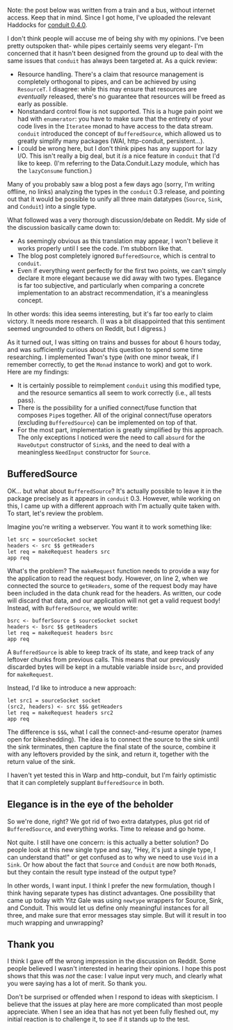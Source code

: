 Note: the post below was written from a train and a bus, without internet access. Keep that in mind. Since I got home, I've uploaded the relevant Haddocks for [conduit 0.4.0](http://www.snoyman.com/haddocks/conduit-0.4.0/index.html).

I don't think people will accuse me of being shy with my opinions. I've been
pretty outspoken that- while pipes certainly seems very elegant- I'm concerned
that it hasn't been designed from the ground up to deal with the same issues
that `conduit` has always been targeted at. As a quick review:

* Resource handling. There's a claim that resource management is completely orthogonal to pipes, and can be achieved by using `ResourceT`. I disagree: while this may ensure that resources are *eventually* released, there's no guarantee that resources will be freed as early as possible.
* Nonstandard control flow is not supported. This is a huge pain point we had with `enumerator`: you have to make sure that the entirety of your code lives in the `Iteratee` monad to have access to the data stream. `conduit` introduced the concept of `BufferedSource`, which allowed us to greatly simplify many packages (WAI, http-conduit, persistent...).
* I could be wrong here, but I don't think pipes has any support for lazy I/O. This isn't really a big deal, but it *is* a nice feature in `conduit` that I'd like to keep. (I'm referring to the Data.Conduit.Lazy module, which has the `lazyConsume` function.)

Many of you probably saw a blog post a few days ago (sorry, I'm writing
offline, no links) analyzing the types in the `conduit` 0.3 release, and
pointing out that it would be possible to unify all three main datatypes
(`Source`, `Sink`, and `Conduit`) into a single type.

What followed was a very thorough discussion/debate on Reddit. My side of the
discussion basically came down to:

* As seemingly obvious as this translation may appear, I won't believe it works properly until I see the code. I'm stubborn like that.
* The blog post completely ignored `BufferedSource`, which is central to `conduit`.
* Even if everything went perfectly for the first two points, we can't simply declare it more elegant because we did away with two types. Elegance is far too subjective, and particularly when comparing a concrete implementation to an abstract recommendation, it's a meaningless concept.

In other words: this idea seems interesting, but it's far too early to claim
victory. It needs more research. (I was a bit disappointed that this sentiment
seemed ungrounded to others on Reddit, but I digress.)

As it turned out, I was sitting on trains and busses for about 6 hours today,
and was sufficiently curious about this question to spend some time
researching. I implemented Twan's type (with one minor tweak, if I remember
correctly, to get the `Monad` instance to work) and got to work. Here are my
findings:

* It is certainly possible to reimplement `conduit` using this modified type, and the resource semantics all seem to work correctly (i.e., all tests pass).
* There is the possibility for a unified connect/fuse function that composes `Pipe`s together. All of the original connect/fuse operators (excluding `BufferedSource`) can be implemented on top of that.
* For the most part, implementation is greatly simplified by this approach. The only exceptions I noticed were the need to call `absurd` for the `HaveOutput` constructor of `Sink`s, and the need to deal with a meaningless `NeedInput` constructor for `Source`.

## BufferedSource

OK... but what about `BufferedSource`? It's actually possible to leave it in
the package precisely as it appears in `conduit` 0.3. However, while working on
this, I came up with a different approach with I'm actually quite taken with.
To start, let's review the problem.

Imagine you're writing a webserver. You want it to work something like:

    let src = sourceSocket socket
    headers <- src $$ getHeaders
    let req = makeRequest headers src
    app req

What's the problem? The `makeRequest` function needs to provide a way for the
application to read the request body. However, on line 2, when we connected the
source to `getHeaders`, some of the request body may have been included in the
data chunk read for the headers. As written, our code will discard that data,
and our application will not get a valid request body! Instead, with
`BufferedSource`, we would write:

    bsrc <- bufferSource $ sourceSocket socket
    headers <- bsrc $$ getHeaders
    let req = makeRequest headers bsrc
    app req

A `BufferedSource` is able to keep track of its state, and keep track of any
leftover chunks from previous calls. This means that our previously discarded
bytes will be kept in a mutable variable inside `bsrc`, and provided for
`makeRequest`.

Instead, I'd like to introduce a new approach:

    let src1 = sourceSocket socket
    (src2, headers) <- src $$& getHeaders
    let req = makeRequest headers src2
    app req

The difference is `$$&`, what I call the connect-and-resume operator (names
open for bikeshedding). The idea is to connect the source to the sink until the
sink terminates, then capture the final state of the source, combine it with
any leftovers provided by the sink, and return it, together with the return
value of the sink.

I haven't yet tested this in Warp and http-conduit, but I'm fairly optimistic
that it can completely supplant `BufferedSource` in both.

## Elegance is in the eye of the beholder

So we're done, right? We got rid of two extra datatypes, plus got rid of
`BufferedSource`, and everything works. Time to release and go home.

Not quite. I still have one concern: is this actually a better solution? Do
people look at this new single type and say, "Hey, it's just a single type, I
can understand that!" or get confused as to why we need to use `Void` in a
`Sink`. Or how about the fact that `Source` and `Conduit` are now both
`Monad`s, but they contain the result type instead of the output type?

In other words, I want input. I think I prefer the new formulation, though I
think having separate types has distinct advantages. One possibility that came
up today with Yitz Gale was using `newtype` wrappers for Source, Sink, and
Conduit. This would let us define only meaningful instances for all three, and
make sure that error messages stay simple. But will it result in too much
wrapping and unwrapping?

## Thank you

I think I gave off the wrong impression in the discussion on Reddit. Some
people believed I wasn't interested in hearing their opinions. I hope this post
shows that this was *not* the case: I value input very much, and clearly what
you were saying has a lot of merit. So thank you.

Don't be surprised or offended when I respond to ideas with skepticism. I
believe that the issues at play here are more complicated than most people
appreciate. When I see an idea that has not yet been fully fleshed out, my
initial reaction is to challenge it, to see if it stands up to the test.
